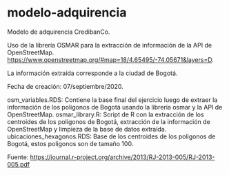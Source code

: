 # modelo-adquirencia


Modelo de adquirencia CredibanCo.


Uso de la librería OSMAR para la extracción de información de la API de OpenStreetMap. https://www.openstreetmap.org/#map=18/4.65495/-74.05671&layers=D.


La información extraída corresponde a la ciudad de Bogotá.


Fecha de creación: 07/septiembre/2020.


osm_variables.RDS: Contiene la base final del ejercicio luego de extraer la información de los poligonos de Bogotá usando la libreria osmar y la API de OpenStreetMap.
osmar_library.R: Script de R con la extracción de los centroides de los poligonos de Bogotá, extracción de la información de OpenStreetMap y limpieza de la base de datos extraída.
ubicaciones_hexagonos.RDS: Base de los centroides de los poligonos de Bogotá, estos poligonos son de tamaño 100. 


Fuente: https://journal.r-project.org/archive/2013/RJ-2013-005/RJ-2013-005.pdf
